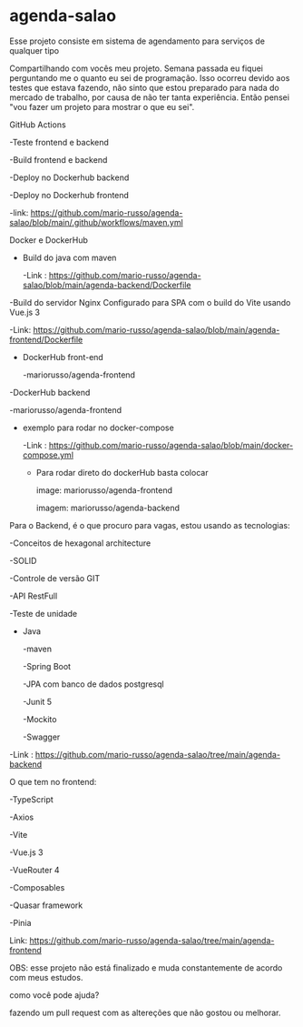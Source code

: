# agenda-salao
Esse projeto consiste em sistema de agendamento para serviços de qualquer tipo  

Compartilhando com vocês meu projeto.  Semana passada eu fiquei perguntando me o quanto eu sei de programação. Isso ocorreu devido aos testes que estava fazendo, não sinto que estou preparado para nada do mercado de trabalho, por causa de não ter tanta experiência. Então pensei "vou fazer um projeto para mostrar o que eu sei".



GitHub Actions

-Teste frontend e backend

-Build frontend e backend

-Deploy no Dockerhub backend

-Deploy no Dockerhub frontend

-link: https://github.com/mario-russo/agenda-salao/blob/main/.github/workflows/maven.yml



Docker e DockerHub

- Build do java com maven

  -Link : https://github.com/mario-russo/agenda-salao/blob/main/agenda-backend/Dockerfile



-Build do servidor Nginx Configurado para SPA com o build do Vite usando Vue.js 3

   -Link: https://github.com/mario-russo/agenda-salao/blob/main/agenda-frontend/Dockerfile



- DockerHub front-end

   -mariorusso/agenda-frontend



-DockerHub backend

   -mariorusso/agenda-frontend



- exemplo para rodar no docker-compose

   -Link : https://github.com/mario-russo/agenda-salao/blob/main/docker-compose.yml

    - Para rodar direto do dockerHub basta colocar 

      image: mariorusso/agenda-frontend

      imagem: mariorusso/agenda-backend





Para o Backend, é o que procuro para vagas, estou usando as tecnologias:

-Conceitos de hexagonal architecture

-SOLID

-Controle de versão GIT

-API RestFull

-Teste de unidade

- Java 

   -maven

   -Spring Boot

   -JPA com banco de dados postgresql

   -Junit 5

   -Mockito

   -Swagger 

-Link : https://github.com/mario-russo/agenda-salao/tree/main/agenda-backend



O que tem no frontend:

-TypeScript

-Axios

-Vite

-Vue.js 3

  -VueRouter 4

  -Composables

  -Quasar framework

  -Pinia 

Link: https://github.com/mario-russo/agenda-salao/tree/main/agenda-frontend



OBS: esse projeto não está finalizado e muda constantemente de acordo com meus estudos.

como você pode ajuda?

fazendo um pull request com as altereções que não gostou ou melhorar.
